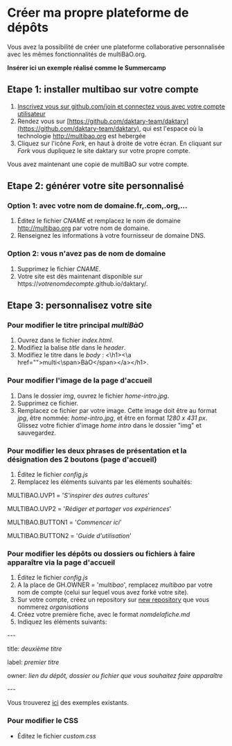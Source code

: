 # Créer ma propre plateforme de dépôts

Vous avez la possibilité de créer une plateforme collaborative personnalisée avec les mêmes fonctionnalités de multiBàO.org.

**Insérer ici un exemple réalisé comme le Summercamp**

## Etape 1: installer multibao sur votre compte

1. [Inscrivez vous sur github.com/join et connectez vous avec votre compte utilisateur](http://multibao.org/#multibao/documentation/blob/master/fiches/creer_compte.md)
2. Rendez vous sur [https://github.com/daktary-team/daktary](https://github.com/daktary-team/daktary), qui est l'espace où la technologie http://multibao.org est hebergée
3. Cliquez sur l'icône *Fork*, en haut à droite de votre écran. En cliquant sur *Fork* vous dupliquez le site daktary sur votre propre compte.

Vous avez maintenant une copie de multiBàO sur votre compte.

## Etape 2: générer votre site personnalisé

### Option 1: avec votre nom de domaine.fr,.com,.org,...

1. Éditez le fichier *CNAME* et remplacez le nom de domaine http://multibao.org par votre nom de domaine.
2. Renseignez les informations à votre fournisseur de domaine DNS.

### Option 2: vous n'avez pas de nom de domaine

1. Supprimez le fichier *CNAME*.
2. Votre site est dès maintenant disponible sur https://*votrenomdecompte*.github.io/daktary/. 

## Etape 3: personnalisez votre site

### Pour modifier le titre principal *multiBàO*

1. Ouvrez dans le fichier *index.html*.
2. Modifiez la balise *title* dans le *header*.
3. Modifiez le titre dans le *body* : \<\h1>\<\a href="">multi\<\span>BàO\<\/span>\<\/a>\<\/h1>.

### Pour modifier l'image de la page d'accueil

1. Dans le dossier *img*, ouvrez le fichier *home-intro.jpg*. 
2. Supprimez ce fichier. 
3. Remplacez ce fichier par votre image. Cette image doit être au format *jpg*, être nommée: *home-intro.jpg*, et être en format *1280 x 431 px*. Glissez votre fichier d'image *home intro* dans le dossier "img" et sauvegardez. 

### Pour modifier les deux phrases de présentation et la désignation des 2 boutons (page d'accueil)

1. Éditez le fichier *config.js*
2. Remplacez les éléments suivants par les éléments souhaités:

MULTIBAO.UVP1 = '*S\'inspirer des autres cultures*'

MULTIBAO.UVP2 = '*Rédiger et partager vos expériences*'

MULTIBAO.BUTTON1 = '*Commencer ici*'

MULTIBAO.BUTTON2 = '*Guide d\'utilisation*'

### Pour modifier les dépôts ou dossiers ou fichiers à faire apparaître via la page d'accueil

1. Éditez le fichier *config.js*
2. A la place de GH.OWNER = '*multibao*', remplacez *multibao* par votre nom de compte (celui sur lequel vous avez forké votre site).
3. Sur votre compte, créez un repository sur [new repository](https://github.com/repositories/new) que vous nommerez *organisations*
4. Créez votre première fiche, avec le format *nomdelafiche.md*
5. Indiquez les éléments suivants:

\---

title: *deuxième titre*

label: *premier titre*

owner: *lien du dépôt, dossier ou fichier que vous souhaitez faire apparaître*

\---

Vous trouverez [ici](https://github.com/multibao/organisations) des exemples existants.

### Pour modifier le CSS

* Éditez le fichier *custom.css*













